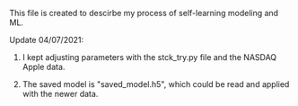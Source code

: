 This file is created to descirbe my process of self-learning modeling and ML.

Update 04/07/2021:
1. I kept adjusting parameters with the stck_try.py file and the NASDAQ Apple data.

2. The saved model is "saved_model.h5", which could be read and applied with the newer data.


